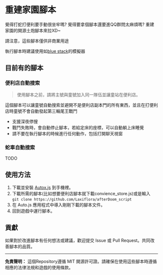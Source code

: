 # 重建家園腳本

覺得打蛇打便利要手動很坐牢嗎? 覺得要拿個腳本還要進QQ群問太麻煩嗎? 重建家園的開源土炮腳本來拉XD~

請注意，這些腳本僅供非商業用途

執行腳本時建議使用如[blue stack](https://www.bluestacks.com/tw/index.html)的模擬器

## 目前有的腳本

### 便利店自動搜索

> 使用腳本之前，請將主號與童號加入同一隊伍並讓童站在便利店。

這個腳本可以讓童號自動搜索並避開不是便利店副本門的所有東西，並且在打便利店時童號不會自動發起第三輪尾王戰鬥
- 支援深夜停搜
- 戰鬥失敗時，會自動停止腳本，若給定床的座標，可以自動躺上床睡覺
- 請不要在執行腳本的時候進行任何動作，包括打開聊天視窗

### 蛇車自動搜索

TODO


## 使用方法

1. 下載並安裝 [Autox.js](https://github.com/kkevsekk1/AutoX/releases) 到手機裡。
2. 下載所需的腳本(比如想要便利店腳本就下載convience_store.js)或是輸入
```git clone https://github.com/Laxiflora/afterDoom_script```
3. 在 Auto.js 應用程式中導入剛剛下載的腳本文件。
4. 回到遊戲中運行腳本。


## 貢獻

如果對於改進腳本有任何想法或建議，歡迎提交 Issue 或 Pull Request。共同改善腳本的品質。

---

**免責聲明：** 這個Repository遵循 MIT 開源許可證。請確保在使用這些腳本時遵循相應的法律法規和遊戲的使用條款。